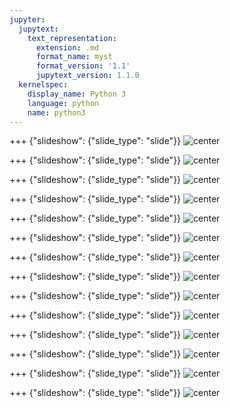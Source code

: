 ```yaml
---
jupyter:
  jupytext:
    text_representation:
      extension: .md
      format_name: myst
      format_version: '1.1'
      jupytext_version: 1.1.0
  kernelspec:
    display_name: Python 3
    language: python
    name: python3
---
```


+++ {"slideshow": {"slide_type": "slide"}}
![center](https://github.com/HuzaifahSaleem/Extract-Business-Insights-from-your-Data/blob/master/images/slide_images/Slide1.png?raw=true)


+++ {"slideshow": {"slide_type": "slide"}}
![center](https://github.com/HuzaifahSaleem/Extract-Business-Insights-from-your-Data/blob/master/images/slide_images/Slide2.png?raw=true)


+++ {"slideshow": {"slide_type": "slide"}}
![center](https://github.com/HuzaifahSaleem/Extract-Business-Insights-from-your-Data/blob/master/images/slide_images/Slide3.png?raw=true)


+++ {"slideshow": {"slide_type": "slide"}}
![center](https://github.com/HuzaifahSaleem/Extract-Business-Insights-from-your-Data/blob/master/images/slide_images/Slide4.png?raw=true)


+++ {"slideshow": {"slide_type": "slide"}}
![center](https://github.com/HuzaifahSaleem/Extract-Business-Insights-from-your-Data/blob/master/images/slide_images/Slide5.png?raw=true)


+++ {"slideshow": {"slide_type": "slide"}}
![center](https://github.com/HuzaifahSaleem/Extract-Business-Insights-from-your-Data/blob/master/images/slide_images/Slide6.png?raw=true)


+++ {"slideshow": {"slide_type": "slide"}}
![center](https://github.com/HuzaifahSaleem/Extract-Business-Insights-from-your-Data/blob/master/images/slide_images/Slide7.png?raw=true)


+++ {"slideshow": {"slide_type": "slide"}}
![center](https://github.com/HuzaifahSaleem/Extract-Business-Insights-from-your-Data/blob/master/images/slide_images/Slide8.png?raw=true)


+++ {"slideshow": {"slide_type": "slide"}}
![center](https://github.com/HuzaifahSaleem/Extract-Business-Insights-from-your-Data/blob/master/images/slide_images/Slide9.png?raw=true)


+++ {"slideshow": {"slide_type": "slide"}}
![center](https://github.com/HuzaifahSaleem/Extract-Business-Insights-from-your-Data/blob/master/images/slide_images/Slide10.png?raw=true)


+++ {"slideshow": {"slide_type": "slide"}}
![center](https://github.com/HuzaifahSaleem/Extract-Business-Insights-from-your-Data/blob/master/images/slide_images/Slide11.png?raw=true)


+++ {"slideshow": {"slide_type": "slide"}}
![center](https://github.com/HuzaifahSaleem/Extract-Business-Insights-from-your-Data/blob/master/images/slide_images/Slide12.png?raw=true)


+++ {"slideshow": {"slide_type": "slide"}}
![center](https://github.com/HuzaifahSaleem/Extract-Business-Insights-from-your-Data/blob/master/images/slide_images/Slide14.png?raw=true)


+++ {"slideshow": {"slide_type": "slide"}}
![center](https://github.com/HuzaifahSaleem/Extract-Business-Insights-from-your-Data/blob/master/images/slide_images/Slide15.png?raw=true)

